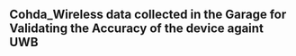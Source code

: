 ## Cohda_Wireless data collected in the Garage for Validating the Accuracy of the device againt UWB

